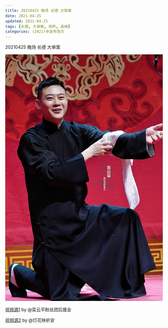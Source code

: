 ```yaml
---
title: 20210425 晚场 长德 大审案
date: 2021-04-25
updated: 2021-04-25
tags: [长德, 大审案, 相声, 高峰] 
categories: (2021)辛丑年场次 
---
```

20210425 晚场 长德 大审案

![](https://raw.githubusercontent.com/rhenginium/image/main/img-1619418994686205de4177ce5a57440e67b725504062b.jpg)

[视频源1]( https://m.weibo.cn/6574451359/4630001096071283) by @栾云平粉丝团后援会

[视频源2](https://m.weibo.cn/1950216183/4629995295082865 )  by @灯花映祈安